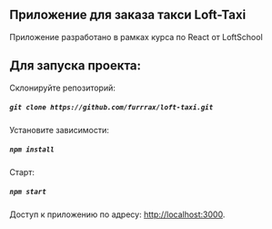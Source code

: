## Приложение для заказа такси Loft-Taxi

Приложение разработано в рамках курса по React от LoftSchool

## Для запуска проекта:

Склонируйте репозиторий:
##### `git clone https://github.com/furrrax/loft-taxi.git`

Установите зависимости:
##### `npm install`

Старт:
##### `npm start`

Доступ к приложению по адресу: [http://localhost:3000](http://localhost:3000).